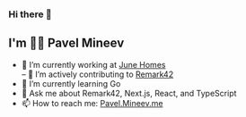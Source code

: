 ### Hi there 👋
## I'm 👨‍💻 Pavel Mineev

- 🔭 I’m currently working at [June Homes](https://junehomes.com)  
– 🔬 I’m actively contributing to [Remark42](https://remark42.com)
- 🌱 I’m currently learning Go
- 💬 Ask me about Remark42, Next.js, React, and TypeScript
- 📫 How to reach me: [Pavel.Mineev.me](https://pavel.mineev.me) 
